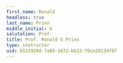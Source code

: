 ```yaml
---
first_name: Ronald
headless: true
last_name: Prinn
middle_initial: G
salutation: Prof.
title: Prof. Ronald G Prinn
type: instructor
uid: b531928d-7a85-1672-bb22-f0ce26134f07
---
```

